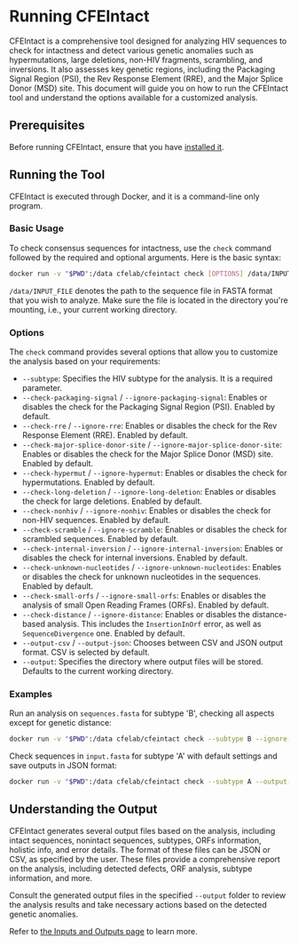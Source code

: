 
# Running CFEIntact

CFEIntact is a comprehensive tool designed for analyzing HIV sequences to check for intactness and detect various genetic anomalies such as hypermutations, large deletions, non-HIV fragments, scrambling, and inversions. It also assesses key genetic regions, including the Packaging Signal Region (PSI), the Rev Response Element (RRE), and the Major Splice Donor (MSD) site. This document will guide you on how to run the CFEIntact tool and understand the options available for a customized analysis.

## Prerequisites

Before running CFEIntact, ensure that you have [installed it](installation.md).

## Running the Tool

CFEIntact is executed through Docker, and it is a command-line only program.

### Basic Usage

To check consensus sequences for intactness, use the `check` command followed by the required and optional arguments. Here is the basic syntax:

```bash
docker run -v "$PWD":/data cfelab/cfeintact check [OPTIONS] /data/INPUT_FILE
```

`/data/INPUT_FILE` denotes the path to the sequence file in FASTA format that you wish to analyze. Make sure the file is located in the directory you're mounting, i.e., your current working directory.

### Options

The `check` command provides several options that allow you to customize the analysis based on your requirements:

- `--subtype`: Specifies the HIV subtype for the analysis. It is a required parameter.
- `--check-packaging-signal` / `--ignore-packaging-signal`: Enables or disables the check for the Packaging Signal Region (PSI). Enabled by default.
- `--check-rre` / `--ignore-rre`: Enables or disables the check for the Rev Response Element (RRE). Enabled by default.
- `--check-major-splice-donor-site` / `--ignore-major-splice-donor-site`: Enables or disables the check for the Major Splice Donor (MSD) site. Enabled by default.
- `--check-hypermut` / `--ignore-hypermut`: Enables or disables the check for hypermutations. Enabled by default.
- `--check-long-deletion` / `--ignore-long-deletion`: Enables or disables the check for large deletions. Enabled by default.
- `--check-nonhiv` / `--ignore-nonhiv`: Enables or disables the check for non-HIV sequences. Enabled by default.
- `--check-scramble` / `--ignore-scramble`: Enables or disables the check for scrambled sequences. Enabled by default.
- `--check-internal-inversion` / `--ignore-internal-inversion`: Enables or disables the check for internal inversions. Enabled by default.
- `--check-unknown-nucleotides` / `--ignore-unknown-nucleotides`: Enables or disables the check for unknown nucleotides in the sequences. Enabled by default.
- `--check-small-orfs` / `--ignore-small-orfs`: Enables or disables the analysis of small Open Reading Frames (ORFs). Enabled by default.
- `--check-distance` / `--ignore-distance`: Enables or disables the distance-based analysis. This includes the `InsertionInOrf` error, as well as `SequenceDivergence` one. Enabled by default.
- `--output-csv` / `--output-json`: Chooses between CSV and JSON output format. CSV is selected by default.
- `--output`: Specifies the directory where output files will be stored. Defaults to the current working directory.

### Examples

Run an analysis on `sequences.fasta` for subtype 'B', checking all aspects except for genetic distance:

```bash
docker run -v "$PWD":/data cfelab/cfeintact check --subtype B --ignore-distance --output /data /data/sequences.fasta
```

Check sequences in `input.fasta` for subtype 'A' with default settings and save outputs in JSON format:

```bash
docker run -v "$PWD":/data cfelab/cfeintact check --subtype A --output-json --output /data /data/input.fasta
```

## Understanding the Output

CFEIntact generates several output files based on the analysis, including intact sequences, nonintact sequences, subtypes, ORFs information, holistic info, and error details. The format of these files can be JSON or CSV, as specified by the user. These files provide a comprehensive report on the analysis, including detected defects, ORF analysis, subtype information, and more.

Consult the generated output files in the specified `--output` folder to review the analysis results and take necessary actions based on the detected genetic anomalies.

Refer to [the Inputs and Outputs page](io.md) to learn more.
